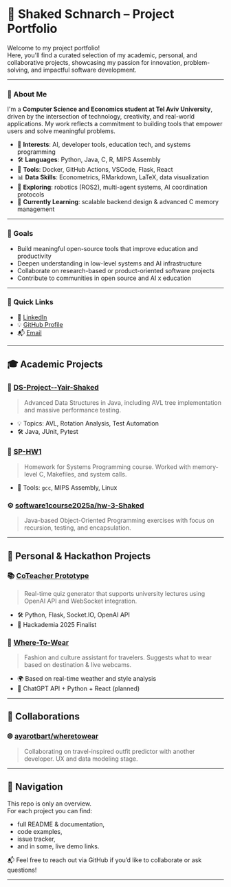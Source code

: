 # 🚀 Shaked Schnarch – Project Portfolio

Welcome to my project portfolio!  
Here, you'll find a curated selection of my academic, personal, and collaborative projects, showcasing my passion for innovation, problem-solving, and impactful software development.

---

### 🧠 About Me

I'm a **Computer Science and Economics student at Tel Aviv University**, driven by the intersection of technology, creativity, and real-world applications. My work reflects a commitment to building tools that empower users and solve meaningful problems.

* 🧩 **Interests**: AI, developer tools, education tech, and systems programming
* 🛠️ **Languages**: Python, Java, C, R, MIPS Assembly
* 🧰 **Tools**: Docker, GitHub Actions, VSCode, Flask, React
* 📊 **Data Skills**: Econometrics, RMarkdown, LaTeX, data visualization
* 🤖 **Exploring**: robotics (ROS2), multi-agent systems, AI coordination protocols
* 🌱 **Currently Learning**: scalable backend design & advanced C memory management

---

### 🎯 Goals

* Build meaningful open-source tools that improve education and productivity
* Deepen understanding in low-level systems and AI infrastructure
* Collaborate on research-based or product-oriented software projects
* Contribute to communities in open source and AI x education

---

### 🔗 Quick Links

* 📄 [LinkedIn](https://www.linkedin.com/in/shaked-schnarch-4b2285294/) 
* 💡 [GitHub Profile](https://github.com/ShakedSchnarch)
* 📬 [Email](mailto:shakedsid@gmail.com.com)

---

## 🎓 Academic Projects

### 📘 [DS-Project--Yair-Shaked](https://github.com/ShakedSchnarch/DS-Project--Yair-Shaked)
> Advanced Data Structures in Java, including AVL tree implementation and massive performance testing.
- 💡 Topics: AVL, Rotation Analysis, Test Automation
- 🛠️ Java, JUnit, Pytest

### 💾 [SP-HW1](https://github.com/ShakedSchnarch/SP-HW1-32295)
> Homework for Systems Programming course. Worked with memory-level C, Makefiles, and system calls.
- 🔧 Tools: `gcc`, MIPS Assembly, Linux

### ⚙️ [software1course2025a/hw-3-Shaked](https://github.com/software1course2025a/hw-3-Shaked)
> Java-based Object-Oriented Programming exercises with focus on recursion, testing, and encapsulation.

---

## 🤖 Personal & Hackathon Projects

### 📚 [CoTeacher Prototype](https://github.com/OfekWeinberger/coTeacher-prototype)
> Real-time quiz generator that supports university lectures using OpenAI API and WebSocket integration.
- 🛠️ Python, Flask, Socket.IO, OpenAI API
- 🧠 Hackademia 2025 Finalist

### 👗 [Where-To-Wear](https://github.com/ShakedSchnarch/Where-To-Wear)
> Fashion and culture assistant for travelers. Suggests what to wear based on destination & live webcams.
- 🌍 Based on real-time weather and style analysis
- 💬 ChatGPT API + Python + React (planned)
---

## 👥 Collaborations

### 🌐 [ayarotbart/wheretowear](https://github.com/ayarotbart/wheretowear)
> Collaborating on travel-inspired outfit predictor with another developer. UX and data modeling stage.

---

## 🧭 Navigation

This repo is only an overview.  
For each project you can find:
- full README & documentation,
- code examples,
- issue tracker,
- and in some, live demo links.

📬 Feel free to reach out via GitHub if you’d like to collaborate or ask questions!

---
